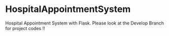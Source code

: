 # HospitalAppointmentSystem
Hospital Appointment System with Flask. Please look at the Develop Branch for project codes !!
